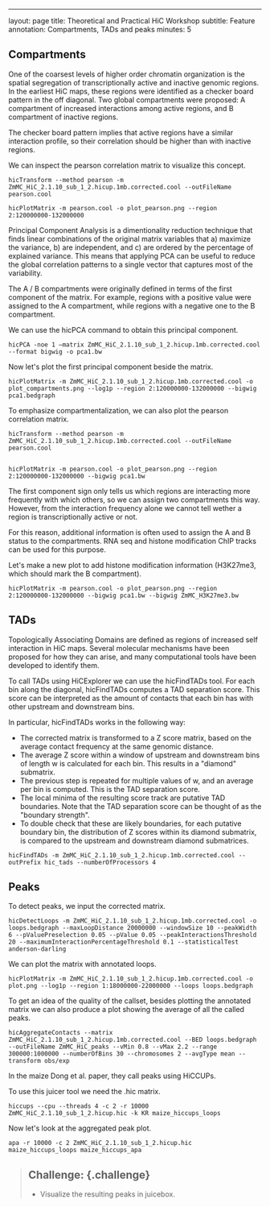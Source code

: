 ---
layout: page
title: Theoretical and Practical HiC Workshop
subtitle: Feature annotation: Compartments, TADs and peaks
minutes: 5

## Compartments

One of the coarsest levels of higher order chromatin organization is the spatial segregation of transcriptionally active and inactive genomic regions. In the earliest HiC maps, these regions were identified as a checker board pattern in the off diagonal. Two global compartments were proposed: A compartment of increased interactions among active regions, and B compartment of inactive regions.

The checker board pattern implies that active regions have a similar interaction profile, so their correlation should be higher than with inactive regions.

We can inspect the pearson correlation matrix to visualize this concept.


~~~ {.bash}
hicTransform --method pearson -m ZmMC_HiC_2.1.10_sub_1_2.hicup.1mb.corrected.cool --outFileName pearson.cool

hicPlotMatrix -m pearson.cool -o plot_pearson.png --region 2:120000000-132000000 
~~~

Principal Component Analysis is a dimentionality reduction technique that finds linear combinations of the original matrix variables that a) maximize the variance, b) are independent, and c) are ordered by the percentage of explained variance. This means that applying PCA can be useful to reduce the global correlation patterns to a single vector that captures most of the variability.

The A / B compartments were originally defined in terms of the first component of the matrix. For example, regions with a positive value were assigned to the A compartment, while regions with a negative one to the B compartment.

We can use the hicPCA command to obtain this principal component.


~~~ {.bash}
hicPCA -noe 1 –matrix ZmMC_HiC_2.1.10_sub_1_2.hicup.1mb.corrected.cool  --format bigwig -o pca1.bw
~~~

Now let's plot the first principal component beside the matrix.


~~~ {.bash}
hicPlotMatrix -m ZmMC_HiC_2.1.10_sub_1_2.hicup.1mb.corrected.cool -o plot_compartments.png --log1p --region 2:120000000-132000000 --bigwig pca1.bedgraph
~~~

To emphasize compartmentalization, we can also plot the pearson correlation matrix. 


~~~ {.bash}
hicTransform --method pearson -m ZmMC_HiC_2.1.10_sub_1_2.hicup.1mb.corrected.cool --outFileName pearson.cool


hicPlotMatrix -m pearson.cool -o plot_pearson.png --region 2:120000000-132000000 --bigwig pca1.bw
~~~

The first component sign only tells us which regions are interacting more frequently with which others, so we can assign two compartments this way. However, from the interaction frequency alone we cannot tell wether a region is transcriptionally active or not. 

For this reason, additional information is often used to assign the A and B status to the compartments. RNA seq and histone modification ChIP tracks can be used for this purpose.

Let's make a new plot to add histone modification information (H3K27me3, which should mark the B compartment).


~~~ {.bash}
hicPlotMatrix -m pearson.cool -o plot_pearson.png --region 2:120000000-132000000 --bigwig pca1.bw --bigwig ZmMC_H3K27me3.bw
~~~


## TADs

Topologically Associating Domains are defined as regions of increased self interaction in HiC maps. Several molecular mechanisms have been proposed for how they can arise, and many computational tools have been developed to identify them. 

To call TADs using HiCExplorer we can use the hicFindTADs tool. For each bin along the diagonal, hicFindTADs computes a TAD separation score. This score can be interpreted as the amount of contacts that each bin has with other upstream and downstream bins. 

In particular, hicFindTADs works in the following way:
- The corrected matrix is transformed to a Z score matrix, based on the average contact frequency at the same genomic distance.
- The average Z score within a window of upstream and downstream bins of length w is calculated for each bin. This results in a "diamond" submatrix. 
- The previous step is repeated for multiple values of w, and an average per bin is computed. This is the TAD separation score.
- The local minima of the resulting score track are putative TAD boundaries. Note that the TAD separation score can be thought of as the "boundary strength".
- To double check that these are likely boundaries, for each putative boundary bin, the distribution of Z scores within its diamond submatrix, is compared to the upstream and downstream diamond submatrices. 


~~~ {.bash}
hicFindTADs -m ZmMC_HiC_2.1.10_sub_1_2.hicup.1mb.corrected.cool --outPrefix hic_tads --numberOfProcessors 4
~~~

## Peaks

To detect peaks, we input the corrected matrix. 


~~~ {.bash}
hicDetectLoops -m ZmMC_HiC_2.1.10_sub_1_2.hicup.1mb.corrected.cool -o loops.bedgraph --maxLoopDistance 20000000 --windowSize 10 --peakWidth 6 --pValuePreselection 0.05 --pValue 0.05 --peakInteractionsThreshold 20 --maximumInteractionPercentageThreshold 0.1 --statisticalTest anderson-darling

~~~

We can plot the matrix with annotated loops.


~~~ {.bash}
hicPlotMatrix -m ZmMC_HiC_2.1.10_sub_1_2.hicup.1mb.corrected.cool -o plot.png --log1p --region 1:18000000-22000000 --loops loops.bedgraph
~~~

To get an idea of the quality of the callset, besides plotting the annotated matrix we can also produce a plot showing the average of all the called peaks. 


~~~ {.bash}
hicAggregateContacts --matrix  ZmMC_HiC_2.1.10_sub_1_2.hicup.1mb.corrected.cool --BED loops.bedgraph --outFileName ZmMC_HiC_peaks --vMin 0.8 --vMax 2.2 --range 300000:1000000 --numberOfBins 30 --chromosomes 2 --avgType mean --transform obs/exp
~~~

In the maize Dong et al. paper, they call peaks using HiCCUPs. 

To use this juicer tool we need the .hic matrix. 


~~~ {.bash}
hiccups --cpu --threads 4 -c 2 -r 10000 ZmMC_HiC_2.1.10_sub_1_2.hicup.hic -k KR maize_hiccups_loops
~~~

Now let's look at the aggregated peak plot. 


~~~ {.bash}
apa -r 10000 -c 2 ZmMC_HiC_2.1.10_sub_1_2.hicup.hic maize_hiccups_loops maize_hiccups_apa 
~~~

> ## Challenge: {.challenge}
> * Visualize the resulting peaks in juicebox.
